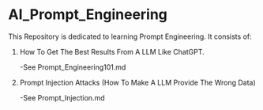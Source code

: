 # AI_Prompt_Engineering
This Repository is dedicated to learning Prompt Engineering. It consists of:
1. How To Get The Best Results From A LLM Like ChatGPT.

   -See Prompt_Engineering101.md
   
3. Prompt Injection Attacks (How To Make A LLM Provide The Wrong Data)

   -See Prompt_Injection.md
